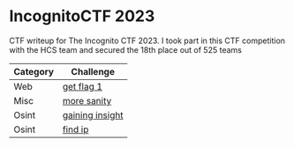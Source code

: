 # IncognitoCTF 2023
CTF writeup for The Incognito CTF 2023. I took part in this CTF competition with the HCS team and secured the 18th place out of 525 teams

| Category | Challenge |
| --- | --- |
| Web | [get flag 1](/2023/IncognitoCTF%202023/get%20flag%201/)
| Misc | [more sanity](/2023/IncognitoCTF%202023/more%20sanity/)
| Osint | [gaining insight](/2023/IncognitoCTF%202023/gaining%20insight/)
| Osint | [find ip](/2023/IncognitoCTF%202023/find%20ip/)